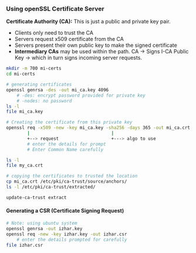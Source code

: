 ### Using openSSL Certificate Server
**Certificate Authority (CA):** This is just a public and private key pair.
- Clients only need to trust the CA
- Servers request x509 certificate from the CA
- Servers present their own public key to make the signed certificate
- **Intermediary CAs** may be used within the path. CA -> Signs I-CA Public Key -> which in turn signs incoming server requests.


```bash
mkdir -m 700 mi-certs
cd mi-certs

# generating certificates
openssl genrsa -des -out mi_ca.key 4096
    # -des: encrypt password provided for private key
    # -nodes: no password
ls -l
file mi_ca.key    

# Creating the certificate from this private key
openssl req -x509 -new -key mi_ca.key -sha256 -days 365 -out mi_ca.crt 
        |                               |
        +--> request                    +---> algo to use
        # enter the details for prompt 
        # Enter Common Name carefully

ls -l
file my_ca.crt

# copying the certificates to trusted the location
cp mi_ca.crt /etc/pki/ca-trust/source/anchors/
ls -l /etc/pki/ca-trust/extracted/

update-ca-trust extract
```

#### Generating a CSR (Certificate Signing Request)
```bash
# Note: using ubuntu system
openssl genrsa -out izhar.key 
openssl req -new -key izhar.key -out izhar.csr
    # enter the details prompted for carefully
file izhar.csr
```
